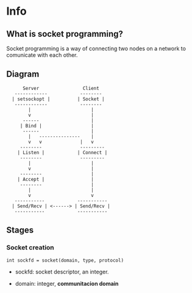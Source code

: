 # Info

## What is socket programming?

Socket programming is a way of connecting two nodes on a network to comunicate with each other.

## Diagram

```
      Server                Client
   ------------            -------- 
  | setsockopt |          | Socket |
   ------------            --------
        |                      |
        v                      |
      ------                   |
     | Bind |                  |
      ------                   |
        |   ---------------    |
        v   v              |   v
     --------              ---------    
    | Listen |            | Connect |
     --------              ---------
        |                      |
        v                      |
     --------                  |
    | Accept |                 |
     --------                  |
        |                      |
        v                      v
   -----------            -----------   
  | Send/Recv | <------> | Send/Recv |
   -----------            -----------
```

## Stages

### Socket creation

`int sockfd = socket(domain, type, protocol)`

* sockfd: socket descriptor, an integer.

* domain: integer, **communitacion domain**


